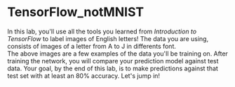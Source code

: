 # TensorFlow_notMNIST
In this lab, you'll use all the tools you learned from *Introduction to TensorFlow* to label images of English letters! 
The data you are using, consists of images of a letter from A to J in differents font.  
The above images are a few examples of the data you'll be training on. 
After training the network, you will compare your prediction model against test data. Your goal, by the end of this lab, 
is to make predictions against that test set with at least an 80% accuracy. Let's jump in!
